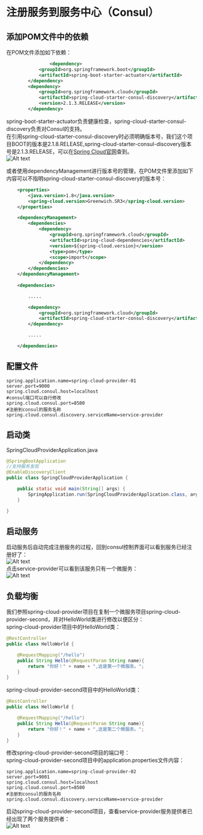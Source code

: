 # 注册服务到服务中心（Consul）

## 添加POM文件中的依赖

在POM文件添加如下依赖：

```xml
                <dependency>
			<groupId>org.springframework.boot</groupId>
			<artifactId>spring-boot-starter-actuator</artifactId>
		</dependency>
		<dependency>
			<groupId>org.springframework.cloud</groupId>
			<artifactId>spring-cloud-starter-consul-discovery</artifactId>
			<version>2.1.3.RELEASE</version>
		</dependency>
```
spring-boot-starter-actuator负责健康检查，spring-cloud-starter-consul-discovery负责对Consul的支持。  
在引用spring-cloud-starter-consul-discovery时必须明确版本号，我们这个项目BOOT的版本是2.1.8.RELEASE,spring-cloud-starter-consul-discovery版本号是2.1.3.RELEASE，可以在[Spring Cloud官网](https://spring.io/projects/spring-cloud)查到。  
![Alt text](http://static.bluersw.com/images/spring-cloud-provider-07.png)  

或者使用dependencyManagement进行版本号的管理，在POM文件里添加如下内容可以不指明spring-cloud-starter-consul-discovery的版本号：  

```xml
	<properties>
		<java.version>1.8</java.version>
		<spring-cloud.version>Greenwich.SR3</spring-cloud.version>
	</properties>

	<dependencyManagement>
		<dependencies>
			<dependency>
				<groupId>org.springframework.cloud</groupId>
				<artifactId>spring-cloud-dependencies</artifactId>
				<version>${spring-cloud.version}</version>
				<type>pom</type>
				<scope>import</scope>
			</dependency>
		</dependencies>
	</dependencyManagement>
	
	<dependencies>

		.....

		<dependency>
			<groupId>org.springframework.cloud</groupId>
			<artifactId>spring-cloud-starter-consul-discovery</artifactId>
		</dependency>

		.....

	</dependencies>
```

## 配置文件

```text
spring.application.name=spring-cloud-provider-01
server.port=9000
spring.cloud.consul.host=localhost
#consul端口可以自行修改
spring.cloud.consul.port=8500
#注册到consul的服务名称
spring.cloud.consul.discovery.serviceName=service-provider
```

## 启动类

SpringCloudProviderApplication.java

```java
@SpringBootApplication
//支持服务发现
@EnableDiscoveryClient
public class SpringCloudProviderApplication {

	public static void main(String[] args) {
		SpringApplication.run(SpringCloudProviderApplication.class, args);
	}

}
```  

## 启动服务

启动服务后自动完成注册服务的过程，回到consul控制界面可以看到服务已经注册好了：  
![Alt text](http://static.bluersw.com/images/spring-cloud-provider-08.png)  
点击service-provider可以看到该服务只有一个微服务：  
![Alt text](http://static.bluersw.com/images/spring-cloud-provider-09.png)  

## 负载均衡

我们参照spring-cloud-provider项目在复制一个微服务项目spring-cloud-provider-second，并对HelloWorld类进行修改以便区分：  
spring-cloud-provider项目中的HelloWorld类：  

```java
@RestController
public class HelloWorld {

	@RequestMapping("/hello")
	public String Hello(@RequestParam String name){
		return "你好！" + name + ",这是第一个微服务。";
	}
}
```

spring-cloud-provider-second项目中的HelloWorld类：  

```java
@RestController
public class HelloWorld {

	@RequestMapping("/hello")
	public String Hello(@RequestParam String name){
		return "你好！" + name + ",这是第二个微服务。";
	}
}
```

修改spring-cloud-provider-second项目的端口号：  
spring-cloud-provider-second项目中的application.properties文件内容：  

```text
spring.application.name=spring-cloud-provider-02
server.port=9001
spring.cloud.consul.host=localhost
spring.cloud.consul.port=8500
#注册到consul的服务名称
spring.cloud.consul.discovery.serviceName=service-provider
```

启动spring-cloud-provider-second项目，查看service-provider服务提供者已经出现了两个服务提供者：  
![Alt text](http://static.bluersw.com/images/spring-cloud-provider-10.png)  
